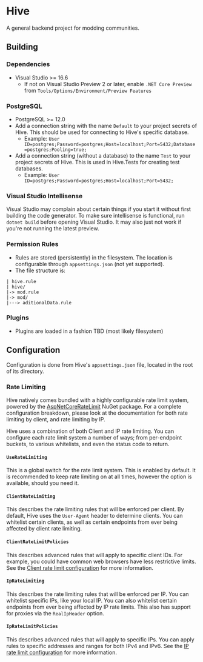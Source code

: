 # Hive

A general backend project for modding communities.

## Building

### Dependencies

- Visual Studio >= 16.6
  - If not on Visual Studio Preview 2 or later, enable `.NET Core Preview` from `Tools/Options/Environment/Preview Features`

### PostgreSQL

- PostgreSQL >= 12.0
- Add a connection string with the name `Default` to your project secrets of Hive. This should be used for connecting to 
  Hive's specific database.
  - Example: `User ID=postgres;Password=postgres;Host=localhost;Port=5432;Database=postgres;Pooling=true;`
- Add a connection string (without a database) to the name `Test` to your project secrets of Hive. This is used in Hive.Tests for creating test databases.
  - Example: `User ID=postgres;Password=postgres;Host=localhost;Port=5432;`

### Visual Studio Intellisense

Visual Studio may complain about certain things if you start it without first building the code generator.
To make sure intellisense is functional, run `dotnet build` before opening Visual Studio. It may also just
not work if you're not running the latest preview.

### Permission Rules

- Rules are stored (persistently) in the filesystem. The location is configurable through `appsettings.json` (not yet supported).
- The file structure is:

```
| hive.rule
| hive/
|-> mod.rule
|-> mod/
|---> aditionalData.rule
```

### Plugins

- Plugins are loaded in a fashion TBD (most likely filesystem)

## Configuration

Configuration is done from Hive's `appsettings.json` file, located in the root of its directory.

### Rate Limiting

Hive natively comes bundled with a highly configurable rate limit system, powered by the [AspNetCoreRateLimit](https://github.com/stefanprodan/AspNetCoreRateLimit/) NuGet package.
For a complete configuration breakdown, please look at the documentation for both rate limiting by client, and rate limiting by IP.

Hive uses a combination of both Client and IP rate limiting.
You can configure each rate limit system a number of ways; from per-endpoint buckets, to various whitelists, and even the status code to return.

#### `UseRateLimiting`

This is a global switch for the rate limit system. This is enabled by default.
It is recommended to keep rate limiting on at all times, however the option is available, should you need it.

#### `ClientRateLimiting`

This describes the rate limiting rules that will be enforced per client.
By default, Hive uses the `User-Agent` header to determine clients.
You can whitelist certain clients, as well as certain endpoints from ever being affected by client rate limiting.

#### `ClientRateLimitPolicies`

This describes advanced rules that will apply to specific client IDs.
For example, you could have common web browsers have less restrictive limits.
See the [Client rate limit configuration](https://github.com/stefanprodan/AspNetCoreRateLimit/wiki/ClientRateLimitMiddleware#setup) for more information.

#### `IpRateLimiting`

This describes the rate limiting rules that will be enforced per IP.
You can whitelist specific IPs, like your local IP. You can also whitelist certain endpoints from ever being affected by IP rate limits.
This also has support for proxies via the `RealIpHeader` option.

#### `IpRateLimitPolicies`

This describes advanced rules that will apply to specific IPs.
You can apply rules to specific addresses and ranges for both IPv4 and IPv6.
See the [IP rate limit configuration](https://github.com/stefanprodan/AspNetCoreRateLimit/wiki/IpRateLimitMiddleware#setup) for more information.